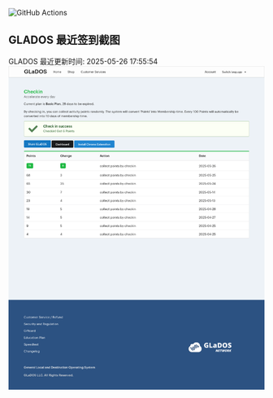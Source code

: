 ![GitHub Actions](https://github.com/stx-x/misc-actions/workflows/GLADOS%20自动签到/badge.svg)

## GLADOS 最近签到截图
GLADOS 最近更新时间: 2025-05-26 17:55:54
![最近签到截图](glados/checkin.png)
